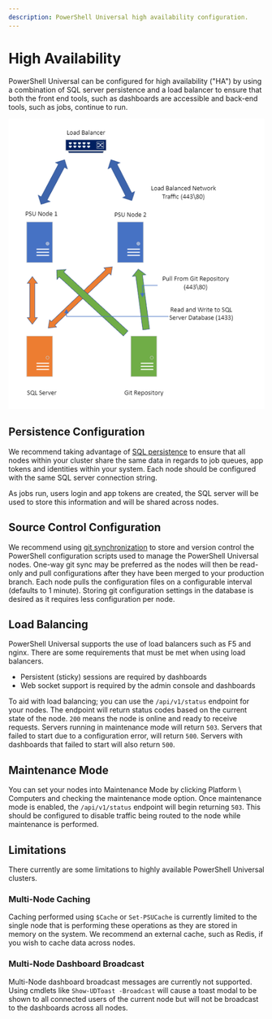 ```yaml
---
description: PowerShell Universal high availability configuration.
---
```


# High Availability

PowerShell Universal can be configured for high availability ("HA") by using a combination of SQL server persistence and a load balancer to ensure that both the front end tools, such as dashboards are accessible and back-end tools, such as jobs, continue to run.&#x20;

![](<../../.gitbook/assets/image (2) (2) (1) (1).png>)

## Persistence Configuration

We recommend taking advantage of [SQL persistence](../persistence.md#sql) to ensure that all nodes within your cluster share the same data in regards to job queues, app tokens and identities within your system. Each node should be configured with the same SQL server connection string.&#x20;

As jobs run, users login and app tokens are created, the SQL server will be used to store this information and will be shared across nodes.&#x20;

## Source Control Configuration

We recommend using [git synchronization](../git.md) to store and version control the PowerShell configuration scripts used to manage the PowerShell Universal nodes. One-way git sync may be preferred as the nodes will then be read-only and pull configurations after they have been merged to your production branch. Each node pulls the configuration files on a configurable interval (defaults to 1 minute). Storing git configuration settings in the database is desired as it requires less configuration per node.&#x20;

## Load Balancing

PowerShell Universal supports the use of load balancers such as F5 and nginx. There are some requirements that must be met when using load balancers.&#x20;

* Persistent (sticky) sessions are required by dashboards
* Web socket support is required by the admin console and dashboards

To aid with load balancing; you can use the `/api/v1/status` endpoint for your nodes. The endpoint will return status codes based on the current state of the node. `200` means the node is online and ready to receive requests. Servers running in maintenance mode will return `503`. Servers that failed to start due to a configuration error, will return `500`. Servers with dashboards that failed to start will also return `500`.&#x20;

## Maintenance Mode

You can set your nodes into Maintenance Mode by clicking Platform \ Computers and checking the maintenance mode option. Once maintenance mode is enabled, the `/api/v1/status` endpoint will begin returning `503`. This should be configured to disable traffic being routed to the node while maintenance is performed.&#x20;

## Limitations&#x20;

There currently are some limitations to highly available PowerShell Universal clusters.

### Multi-Node Caching

Caching performed using `$Cache` or `Set-PSUCache` is currently limited to the single node that is performing these operations as they are stored in memory on the system. We recommend an external cache, such as Redis, if you wish to cache data across nodes.&#x20;

### Multi-Node Dashboard Broadcast

Multi-Node dashboard broadcast messages are currently not supported. Using cmdlets like `Show-UDToast -Broadcast` will cause a toast modal to be shown to all connected users of the current node but will not be broadcast to the dashboards across all nodes.&#x20;

